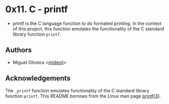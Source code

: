 # 0x11. C - printf

* printf is the C language function to do formated printing. In the context of this project, this function emulates the functionality of the C standard library function `printf`.

## Authors

* Miguel Oliveira <[mideoli](https://github.com/mideoli)>

## Acknowledgements

The `_printf` function emulates functionality of the C standard library
function `printf`. This README borrows from the Linux man page
[printf(3)](https://linux.die.net/man/3/printf).
